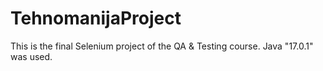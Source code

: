 # TehnomanijaProject
This is the final Selenium project of the QA & Testing course. Java "17.0.1" was used.

